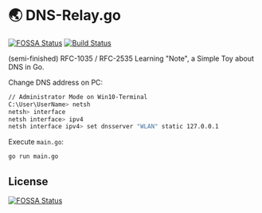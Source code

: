 # :earth_asia: DNS-Relay.go

[![FOSSA Status](https://app.fossa.com/api/projects/git%2Bgithub.com%2Fskyleaworlder%2FDNS-Relay.go.svg?type=shield)](https://app.fossa.com/projects/git%2Bgithub.com%2Fskyleaworlder%2FDNS-Relay.go?ref=badge_shield)  [![Build Status](https://travis-ci.org/skyleaworlder/DNS-Relay.go.svg?branch=main)](https://travis-ci.org/skyleaworlder/DNS-Relay.go)

(semi-finished) RFC-1035 / RFC-2535 Learning "Note", a Simple Toy about DNS in Go.

Change DNS address on PC:

```bash
// Administrator Mode on Win10-Terminal
C:\User\UserName> netsh
netsh> interface
netsh interface> ipv4
netsh interface ipv4> set dnsserver "WLAN" static 127.0.0.1
```

Execute `main.go`:

```bash
go run main.go
```

## License

[![FOSSA Status](https://app.fossa.com/api/projects/git%2Bgithub.com%2Fskyleaworlder%2FDNS-Relay.go.svg?type=large)](https://app.fossa.com/projects/git%2Bgithub.com%2Fskyleaworlder%2FDNS-Relay.go?ref=badge_large)
